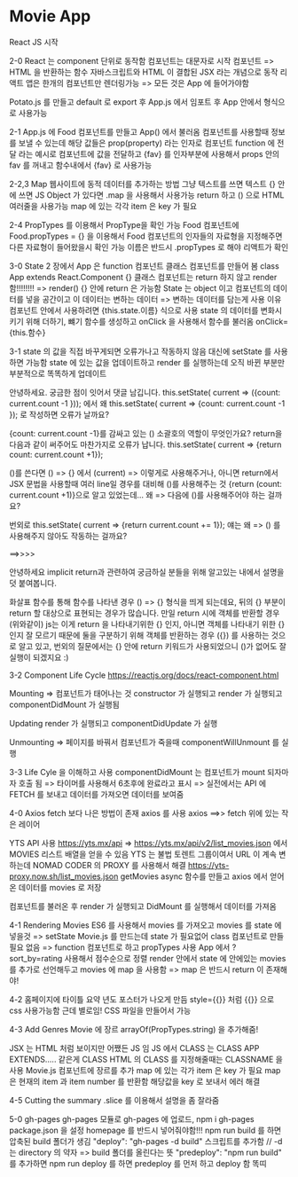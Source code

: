 # Movie App

React JS 시작

2-0
React 는 component 단위로 동작함 컴포넌트는 대문자로 시작
컴포넌트 => HTML 을 반환하는 함수
자바스크립트와 HTML 이 결합된 JSX 라는 개념으로 동작
리액트 앱은 한개의 컴포넌트만 렌더링가능 => 모든 것은 App 에 들어가야함

Potato.js 를 만들고 default 로 export 후 App.js 에서 임포트 후 App 안에서 <Potato /> 형식으로 사용가능

2-1
App.js 에 Food 컴포넌트를 만들고 App() 에서 불러옴
컴포넌트를 사용할때 정보를 보낼 수 있는데 해당 값들은 prop(property) 라는 인자로 컴포넌트 function 에 전달
<Food fav="kimchi"> 라는 예시로 컴포넌트에 값을 전달하고
{fav} 를 인자부분에 사용해서 props 안의 fav 를 꺼내고 함수내에서 {fav} 로 사용가능

2-2,3 Map
웹사이트에 동적 데이터를 추가하는 방법
그냥 텍스트를 쓰면 텍스트 {} 안에 쓰면 JS
Object 가 있다면 .map 을 사용해서 사용가능
return 하고 () 으로 HTML 여러줄을 사용가능
map 에 있는 각각 item 은 key 가 필요

2-4 PropTypes 를 이용해서 PropType을 확인 가능
Food 컴포넌트에 Food.propTypes = {} 을 이용해서 Food 컴포넌트의 인자들의 자료형을 지정해주면 다른 자료형이 들어왔을시 확인 가능
이름은 반드시 .propTypes 로 해야 리액트가 확인

3-0 State
2 장에서 App 은 function 컴포넌트
클래스 컴포넌트를 만들어 봄
class App extends React.Component {}
클래스 컴포넌트는 return 하지 않고 render 함!!!!!!!! => render() {} 안에 return 은 가능함
State 는 object 이고 컴포넌트의 데이터를 넣을 공간이고 이 데이터는 변하는 데이터 => 변하는 데이터를 담는게 사용 이유
컴포넌트 안에서 사용하려면 {this.state.이름} 식으로 사용
state 의 데이터를 변화시키기 위해 더하기, 뺴기 함수를 생성하고 onClick 을 사용해서 함수를 불러옴
onClick={this.함수}

3-1
state 의 값을 직접 바꾸게되면 오류가나고 작동하지 않음 대신에 setState 를 사용하면 가능함
state 에 있는 값을 업데이트하고 render 를 실행하는데 오직 바뀐 부분만 부분적으로 똑똑하게 업데이트

안녕하세요. 궁금한 점이 잇어서 댓글 남깁니다.
this.setState( current => ({count: current.count -1 })); 에서 왜
this.setState( current => {count: current.count -1 }); 로 작성하면 오류가 날까요?

{count: current.count -1}를 감싸고 있는 () 소괄호의 역할이 무엇인가요?
return을 다음과 같이 써주어도 마찬가지로 오류가 납니다.
this.setState( current => {return count: current.count +1});

()를 쓴다면 () => {} 에서 (current) => 이렇게로 사용해주거나, 아니면 return에서 JSX 문법을 사용할때 여러 line일 경우를 대비해 ()를 사용해주는 것 {return (count: current.count +1)}으로 알고 있었는데... 왜 => 다음에 ()를 사용해주어야 하는 걸까요?

번외로
this.setState( current => {return current.count += 1});
얘는 왜 => () 를 사용해주지 않아도 작동하는 걸까요?

==>>>>

안녕하세요 implicit return과 관련하여 궁금하실 분들을 위해 알고있는 내에서 설명을 덧 붙여봅니다.

화살표 함수를 통해 함수를 나타낸 경우
() => {} 형식을 띄게 되는데요,
뒤의 {} 부분이 return 할 대상으로 표현되는 경우가 많습니다.
만일 return 시에 객체를 반환할 경우(위와같이)
js는 이게 return 을 나타내기위한 {} 인지, 아니면 객체를 나타내기 위한 {} 인지 잘 모르기 때문에 둘을 구분하기 위해
객체를 반환하는 경우 ({}) 를 사용하는 것으로 알고 있고, 번외의 질문에서는 {} 안에 return 키워드가 사용되었으니 ()가 없어도 잘 실행이 되겠지요 :)

3-2 Component Life Cycle
https://reactjs.org/docs/react-component.html

Mounting => 컴포넌트가 태어나는 것
constructor 가 실행되고 render 가 실행되고 componentDidMount 가 실행됨

Updating
render 가 실행되고 componentDidUpdate 가 실행

Unmounting => 페이지를 바꿔서 컴포넌트가 죽을때
componentWillUnmount 를 실행

3-3
Life Cyle 을 이해하고 사용
componentDidMount 는 컴포넌트가 mount 되자마자 호출 됨 => 타이머를 사용해서 6초후에 완료라고 표시
=> 실전에서는 API 에 FETCH 를 보내고 데이터를 가져오면 데이터를 보여줌

4-0 Axios
fetch 보다 나은 방법이 존재 axios 를 사용
axios ==>> fetch 위에 있는 작은 레이어

YTS API 사용
https://yts.mx/api
=> https://yts.mx/api/v2/list_movies.json 에서 MOVIES 리스트 배열을 얻을 수 있음
YTS 는 불법 토렌트 그룹이여서 URL 이 계속 변하는데 NOMAD CODER 의 PROXY 를 사용해서 해결
https://yts-proxy.now.sh/list_movies.json
getMovies async 함수를 만들고 axios 에서 얻어온 데이터를 movies 로 저장

컴포넌트를 불러온 후 render 가 실행되고 DidMount 를 실행해서 데이터를 가져옴

4-1 Rendering Movies
ES6 를 사용해서 movies 를 가져오고 movies 를 state 에 넣을것 => setState
Movie.js 를 만드는데 state 가 필요없어 class 컴포넌트로 만들필요 없음 => function 컴포넌트로 하고 propTypes 사용
App 에서 ?sort_by=rating 사용해서 점수순으로 정렬
render 안에서 state 에 안에있는 movies 를 추가로 선언해두고 movies 에 map 을 사용함 => map 은 반드시 return 이 존재해야!

4-2
홈페이지에 타이틀 요약 년도 포스터가 나오게 만듬
style={{}} 처럼 {{}} 으로 css 사용가능함 근데 별로임!
CSS 파일을 만들어서 가능

4-3 Add Genres
Movie 에 장르 arrayOf(PropTypes.string) 을 추가해줌!

JSX 는 HTML 처럼 보이지만 어쨌든 JS 임 JS 에서 CLASS 는 CLASS APP EXTENDS..... 같은게 CLASS
HTML 의 CLASS 를 지정해줄때는 CLASSNAME 을 사용
Movie.js 컴포넌트에 장르를 추가
map 에 있는 각가 item 은 key 가 필요
map 은 현재의 item 과 item number 를 반환함 해당값을 key 로 보내서 에러 해결

4-5 Cutting the summary
.slice 를 이용해서 설명을 좀 잘라줌

5-0 gh-pages
gh-pages 모듈로 gh-pages 에 업로드, npm i gh-pages
package.json 을 설정
homepage 를 반드시 넣어줘야함!!!
npm run build 를 하면 압축된 build 폴더가 생김
"deploy": "gh-pages -d build" 스크립트를 추가함 // -d 는 directory 의 약자 => build 폴더를 올린다는 뜻
"predeploy": "npm run build" 를 추가하면 npm run deploy 를 하면 predeploy 를 먼저 하고 deploy 함 똑띠

